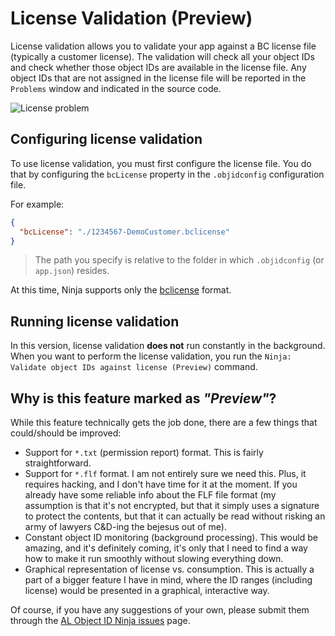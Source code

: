 # License Validation (Preview)

License validation allows you to validate your app against a BC license file (typically a customer
license). The validation will check all your object IDs and check whether those object IDs are
available in the license file. Any object IDs that are not assigned in the license file will be
reported in the `Problems` window and indicated in the source code.

![License problem](https://github.com/vjekob/al-objid/blob/master/doc/images/license-problem.png?raw=true)

## Configuring license validation

To use license validation, you must first configure the license file. You do that by configuring the
`bcLicense` property in the `.objidconfig` configuration file.

For example:

```JSON
{
  "bcLicense": "./1234567-DemoCustomer.bclicense"
}
```

> The path you specify is relative to the folder in which `.objidconfig` (or `app.json`) resides.

At this time, Ninja supports only the [bclicense](https://docs.microsoft.com/en-us/dynamics365-release-plan/2021wave2/smb/dynamics365-business-central/new-license-file-format-support-larger-licenses)
format.

## Running license validation

In this version, license validation **does not** run constantly in the background. When you want to
perform the license validation, you run the `Ninja: Validate object IDs against license (Preview)`
command.

## Why is this feature marked as _"Preview"_?

While this feature technically gets the job done, there are a few things that could/should be
improved:

-   Support for `*.txt` (permission report) format. This is fairly straightforward.
-   Support for `*.flf` format. I am not entirely sure we need this. Plus, it requires hacking, and
    I don't have time for it at the moment. If you already have some reliable info about the FLF file
    format (my assumption is that it's not encrypted, but that it simply uses a signature to protect
    the contents, but that it can actually be read without risking an army of lawyers C&D-ing the bejesus
    out of me).
-   Constant object ID monitoring (background processing). This would be amazing, and it's definitely
    coming, it's only that I need to find a way how to make it run smoothly without slowing everything
    down.
-   Graphical representation of license vs. consumption. This is actually a part of a bigger feature
    I have in mind, where the ID ranges (including license) would be presented in a graphical, interactive
    way.

Of course, if you have any suggestions of your own, please submit them through the
[AL Object ID Ninja issues](https://github.com/vjekob/al-objid/issues) page.

